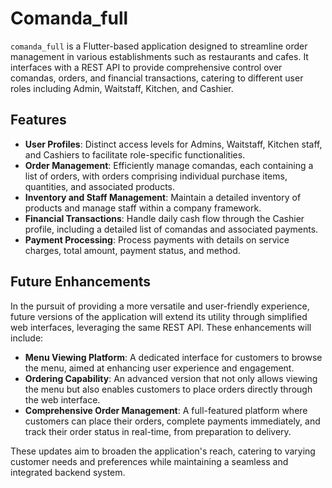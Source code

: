 # Comanda_full

`comanda_full` is a Flutter-based application designed to streamline order management in various establishments such as restaurants and cafes. It interfaces with a REST API to provide comprehensive control over comandas, orders, and financial transactions, catering to different user roles including Admin, Waitstaff, Kitchen, and Cashier.

## Features

- **User Profiles**: Distinct access levels for Admins, Waitstaff, Kitchen staff, and Cashiers to facilitate role-specific functionalities.
- **Order Management**: Efficiently manage comandas, each containing a list of orders, with orders comprising individual purchase items, quantities, and associated products.
- **Inventory and Staff Management**: Maintain a detailed inventory of products and manage staff within a company framework.
- **Financial Transactions**: Handle daily cash flow through the Cashier profile, including a detailed list of comandas and associated payments.
- **Payment Processing**: Process payments with details on service charges, total amount, payment status, and method.

## Future Enhancements

In the pursuit of providing a more versatile and user-friendly experience, future versions of the application will extend its utility through simplified web interfaces, leveraging the same REST API. These enhancements will include:

- **Menu Viewing Platform**: A dedicated interface for customers to browse the menu, aimed at enhancing user experience and engagement.
- **Ordering Capability**: An advanced version that not only allows viewing the menu but also enables customers to place orders directly through the web interface.
- **Comprehensive Order Management**: A full-featured platform where customers can place their orders, complete payments immediately, and track their order status in real-time, from preparation to delivery.

These updates aim to broaden the application's reach, catering to varying customer needs and preferences while maintaining a seamless and integrated backend system.
